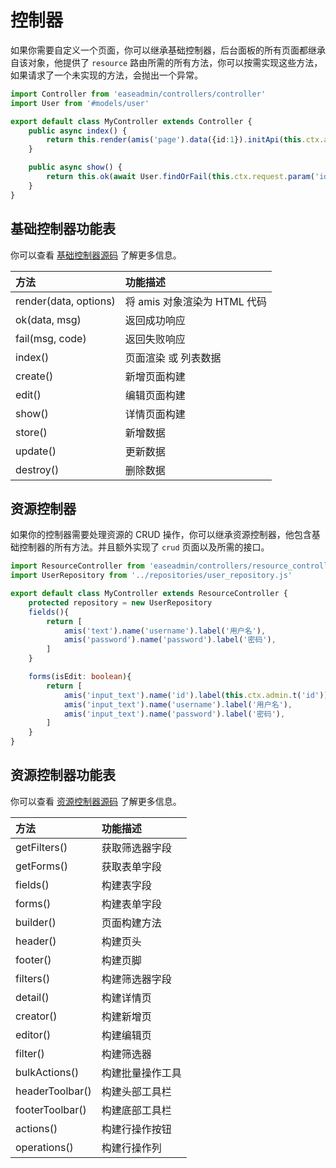 # 控制器

如果你需要自定义一个页面，你可以继承基础控制器，后台面板的所有页面都继承自该对象，他提供了 `resource` 路由所需的所有方法，你可以按需实现这些方法，如果请求了一个未实现的方法，会抛出一个异常。

```typescript
import Controller from 'easeadmin/controllers/controller'
import User from '#models/user'

export default class MyController extends Controller {
    public async index() {
        return this.render(amis('page').data({id:1}).initApi(this.ctx.admin.api('show')).body('hello ${username}'))
    }

    public async show() {
        return this.ok(await User.findOrFail(this.ctx.request.param('id')))
    }
}
```

## 基础控制器功能表

你可以查看 [基础控制器源码](https://github.com/easeadmin/core/blob/main/src/controllers/controller.ts) 了解更多信息。

|     方法      |    功能描述    |
| :---------- | :----------------- |
| render(data, options) | 将 amis 对象渲染为 HTML 代码 |
| ok(data, msg) | 返回成功响应 |
| fail(msg, code) | 返回失败响应 |
| index() | 页面渲染 或 列表数据 |
| create() | 新增页面构建 |
| edit() | 编辑页面构建 |
| show() | 详情页面构建 |
| store() | 新增数据 |
| update() | 更新数据 |
| destroy() | 删除数据 |

## 资源控制器

如果你的控制器需要处理资源的 CRUD 操作，你可以继承资源控制器，他包含基础控制器的所有方法。并且额外实现了 `crud` 页面以及所需的接口。

```typescript
import ResourceController from 'easeadmin/controllers/resource_controller'
import UserRepository from '../repositories/user_repository.js'

export default class MyController extends ResourceController {
    protected repository = new UserRepository
    fields(){
        return [
            amis('text').name('username').label('用户名'),
            amis('password').name('password').label('密码'),
        ]
    }

    forms(isEdit: boolean){
        return [
            amis('input_text').name('id').label(this.ctx.admin.t('id')).disabled(isEdit).permission(isEdit),
            amis('input_text').name('username').label('用户名'),
            amis('input_text').name('password').label('密码'),
        ]
    }
}
```

## 资源控制器功能表

你可以查看 [资源控制器源码](https://github.com/easeadmin/core/blob/main/src/controllers/resource_controller.ts) 了解更多信息。

|     方法      |    功能描述    |
| :---------- | :----------------- |
| getFilters() | 获取筛选器字段 |
| getForms() | 获取表单字段 |
| fields() | 构建表字段 |
| forms() | 构建表单字段 |
| builder() | 页面构建方法 |
| header() | 构建页头 |
| footer() | 构建页脚 |
| filters() | 构建筛选器字段 |
| detail() | 构建详情页 |
| creator() | 构建新增页 |
| editor() | 构建编辑页 |
| filter() | 构建筛选器 |
| bulkActions() | 构建批量操作工具 |
| headerToolbar() | 构建头部工具栏 |
| footerToolbar() | 构建底部工具栏 |
| actions() | 构建行操作按钮 |
| operations() | 构建行操作列 |